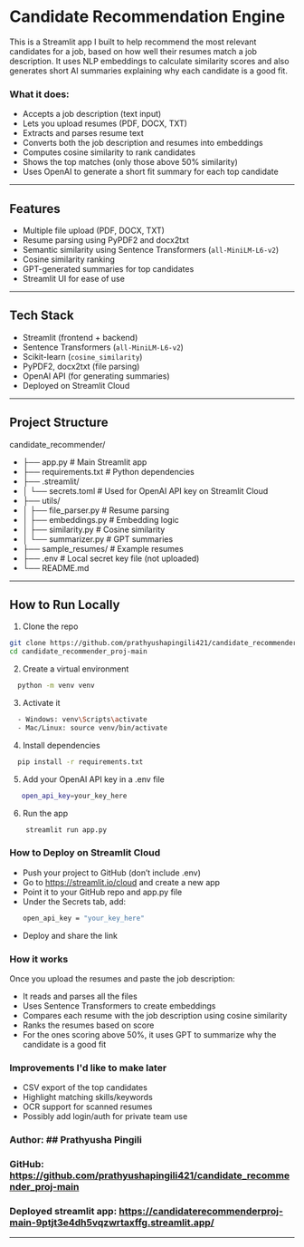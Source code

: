 # Candidate Recommendation Engine

This is a Streamlit app I built to help recommend the most relevant candidates for a job, based on how well their resumes match a job description. It uses NLP embeddings to calculate similarity scores and also generates short AI summaries explaining why each candidate is a good fit.

### What it does:
- Accepts a job description (text input)
- Lets you upload resumes (PDF, DOCX, TXT)
- Extracts and parses resume text
- Converts both the job description and resumes into embeddings
- Computes cosine similarity to rank candidates
- Shows the top matches (only those above 50% similarity)
- Uses OpenAI to generate a short fit summary for each top candidate

---

## Features
- Multiple file upload (PDF, DOCX, TXT)
- Resume parsing using PyPDF2 and docx2txt
- Semantic similarity using Sentence Transformers (`all-MiniLM-L6-v2`)
- Cosine similarity ranking
- GPT-generated summaries for top candidates
- Streamlit UI for ease of use

---

## Tech Stack

- Streamlit (frontend + backend)
- Sentence Transformers (`all-MiniLM-L6-v2`)
- Scikit-learn (`cosine_similarity`)
- PyPDF2, docx2txt (file parsing)
- OpenAI API (for generating summaries)
- Deployed on Streamlit Cloud

---

## Project Structure

candidate_recommender/
- ├── app.py # Main Streamlit app
- ├── requirements.txt # Python dependencies
- ├── .streamlit/
- │  └── secrets.toml # Used for OpenAI API key on Streamlit Cloud
- ├── utils/
- │ ├── file_parser.py # Resume parsing
- │ ├── embeddings.py # Embedding logic
- │ ├── similarity.py # Cosine similarity
- │ └── summarizer.py # GPT summaries
- ├── sample_resumes/ # Example resumes
- ├── .env # Local secret key file (not uploaded)
- └── README.md


---

## How to Run Locally

1. Clone the repo  
```bash
git clone https://github.com/prathyushapingili421/candidate_recommender_proj-main.git
cd candidate_recommender_proj-main
```
2. Create a virtual environment
 ```bash
   python -m venv venv
```
3. Activate it
```bash
  - Windows: venv\Scripts\activate
  - Mac/Linux: source venv/bin/activate
```
4. Install dependencies
```bash
  pip install -r requirements.txt
```
5. Add your OpenAI API key in a .env file
```bash
   open_api_key=your_key_here
   ```
6. Run the app
```bash
    streamlit run app.py
```
### How to Deploy on Streamlit Cloud
- Push your project to GitHub (don’t include .env)
- Go to https://streamlit.io/cloud and create a new app
- Point it to your GitHub repo and app.py file
- Under the Secrets tab, add:
    ```bash
    open_api_key = "your_key_here"
    ```
- Deploy and share the link

### How it works
Once you upload the resumes and paste the job description:
  - It reads and parses all the files
  - Uses Sentence Transformers to create embeddings
  - Compares each resume with the job description using cosine similarity
  - Ranks the resumes based on score
  - For the ones scoring above 50%, it uses GPT to summarize why the candidate is a good fit

### Improvements I'd like to make later
- CSV export of the top candidates
- Highlight matching skills/keywords
- OCR support for scanned resumes
- Possibly add login/auth for private team use

### Author: ## Prathyusha Pingili
### GitHub: https://github.com/prathyushapingili421/candidate_recommender_proj-main
### Deployed streamlit app: https://candidaterecommenderproj-main-9ptjt3e4dh5vqzwrtaxffg.streamlit.app/
---

